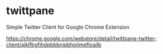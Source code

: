 twittpane
=========
Simple Twitter Client for Google Chrome Extension

https://chrome.google.com/webstore/detail/twittpane-twitter-client/ajklfbgfihdpbbbnjpbhpjlmefloailb
